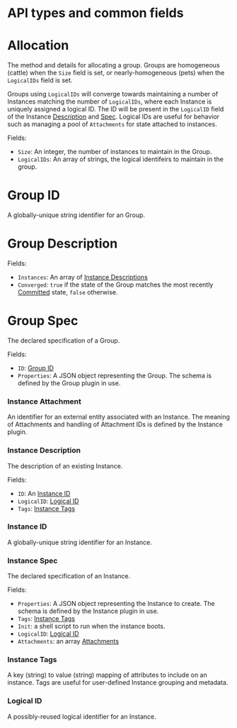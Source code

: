 # API types and common fields

# Allocation
The method and details for allocating a group.  Groups are homogeneous (cattle) when the `Size` field is set, or
nearly-homogeneous (pets) when the `LogicalIDs` field is set.

Groups using `LogicalIDs` will converge towards maintaining a number of Instances matching the number of `LogicalIDs`,
where each Instance is uniquely assigned a logical ID.  The ID will be present in the `LogicalID` field of the Instance
[Description](#instance-description) and [Spec](#instance-spec).  Logical IDs are useful for behavior such as managing
a pool of `Attachments` for state attached to instances.

Fields:
- `Size`: An integer, the number of instances to maintain in the Group.
- `LogicalIDs`: An array of strings, the logical identifeirs to maintain in the group.

# Group ID
A globally-unique string identifier for an Group.


# Group Description

Fields:
- `Instances`: An array of [Instance Descriptions](#instance-description)
- `Converged`: `true` if the state of the Group matches the most recently
  [Committed](group.md#method-group-commit-group) state, `false` otherwise.


# Group Spec
The declared specification of a Group.

Fields:
- `ID`: [Group ID](types.md#group-id)
- `Properties`: A JSON object representing the Group.  The schema is defined by the Group plugin in use.

### Instance Attachment
An identifier for an external entity associated with an Instance.  The meaning of Attachments and handling of Attachment
IDs is defined by the Instance plugin.


### Instance Description
The description of an existing Instance.

Fields:
- `ID`: An [Instance ID](types.md#instance-id)
- `LogicalID`: [Logical ID](#logical-id)
- `Tags`: [Instance Tags](#instance-tags)

### Instance ID
A globally-unique string identifier for an Instance.


### Instance Spec
The declared specification of an Instance.

Fields:
- `Properties`: A JSON object representing the Instance to create.  The schema is defined by the Instance plugin in use.
- `Tags`: [Instance Tags](#instance-tags)
- `Init`: a shell script to run when the instance boots.
- `LogicalID`: [Logical ID](#logical-id)
- `Attachments`: an array [Attachments](#instance-attachment)


### Instance Tags
A key (string) to value (string) mapping of attributes to include on an instance.  Tags are useful for user-defined
Instance grouping and metadata.


### Logical ID
A possibly-reused logical identifier for an Instance.

